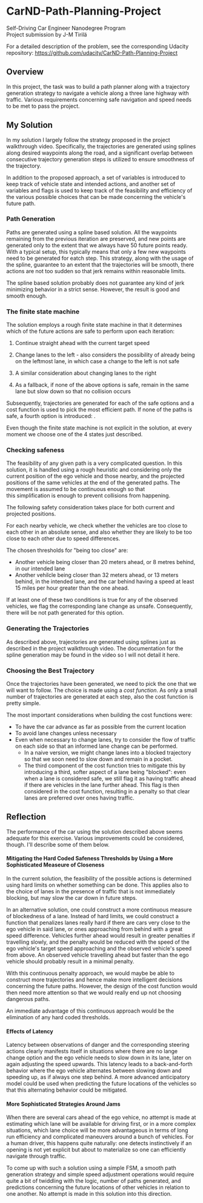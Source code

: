 # CarND-Path-Planning-Project
Self-Driving Car Engineer Nanodegree Program
<br />
Project submission by J-M Tirilä

For a detailed description of the problem, see the corresponding Udacity repository: 
https://github.com/udacity/CarND-Path-Planning-Project
<br />

## Overview

In this project, the task was to build a path planner along with a trajectory generation 
strategy to navigate a vehicle along a three lane highway with traffic. Various requirements 
concerning safe navigation and speed needs to be met to pass the project.  
   
## My Solution 

In my solution I largely follow the strategy proposed in the project walkthrough video. Specifically, the 
trajectories are generated using splines along desired waypoints along the road, and 
a significant overlap between consecutive trajectory generation steps is utilized to ensure smoothness of the trajectory. 

In addition to the proposed approach, a set of variables is introduced to keep track of vehicle state 
and intended actions, and another set of variables and flags is used to keep track of the feasibility and efficiency 
of the various possible choices that can be made concerning the vehicle's future path. 

### Path Generation

Paths are generated using a spline based solution. All the waypoints remaining from the previous iteration are 
preserved, and new points are generated only to the extent that we always have 50 future points ready. With a typical
setup, this typically means that only a few new waypoints need to be generated for eatch step. 
This strategy, along with the usage of the spline, guarantee to an extent that the trajectories will be smooth, 
there actions are not too sudden so that jerk remains within reasonable limits.  

The spline based solution probably does not guarantee any kind of jerk minimizing behavior in a strict sense. However, 
the result is good and smooth enough. 

### The finite state machine

The solution employs a rough finite state machine in that it determines which of the future actions are safe to perform 
upon each iteration: 
1. Continue straight ahead with the current target speed
1. Change lanes to the left - also considers the possibility 
   of already being on the leftmost lane, in which case a change to the left 
   is not safe
   
1. A similar consideration about changing lanes to the right
1. As a fallback, if none of the above options is safe, remain in the same lane but slow down so 
   that no collision occurs  

Subsequently, trajectories are generated for each of the safe options and a cost function is used to pick the most 
efficient path. If none of the paths is safe, a fourth option is introduced: . 

Even though the finite state machine is not explicit in the solution, at every moment we choose one of the 4 states 
just described. 

### Checking safeness

The feasibility of any given path is a very complicated question. In this solution, it is handled using a rough 
heuristic and considering only the current position of the ego vehicle and those nearby, and the projected positions 
of the same vehicles at the end of the generated paths. The movement is assumed to be continuous enough so that   
this simplification is enough to prevent collisions from happening. 

The following safety consideration takes place for both current and 
projected positions. 

For each nearby vehicle, we check whether the vehicles are too close to each other in an absolute sense, 
and also whether they are likely to be too close to each other due to speed differences. 

The chosen thresholds for "being too close" are: 

* Another vehicle being closer than 20 meters ahead, or 8 metres behind, in our intended lane
* Another vehilcle being closer than 32 meters ahead, or 13 meters behind, in the intended lane, and the 
  car behind having a speed at least 15 miles per hour greater than the one ahead.  
  
If at least one of these two conditions is true for any of the observed vehicles, we flag the corresponding lane 
change as unsafe. Consequently, there will be not path generated for this option.  

### Generating the Trajectories

As described above, trajectories are generated using splines just as described in the project walkthrough video. 
The documentation for the spline generation may be found in the video so I will not detail it here. 

### Choosing the Best Trajectory

Once the trajectories have been generated, we need to pick the one that we 
will want to follow. The choice is made using a _cost function_. As only a small number of trajectories are generated
at each step, also the cost function is pretty simple. 

The most important considerations when building the cost functions were: 

 * To have the car advance as far as possible from the current location 
 * To avoid lane changes unless necessary 
 * Even when necessary to change lanes, try to consider the flow of traffic on each side so that an informed lane 
   change can be performed. 
   - In a naive version, we might change lanes into a blocked trajectory so that we soon need 
   to slow down and remain in a pocket. 
   - The third component of the cost function tries to mitigate this 
     by introducing a third, softer aspect of a lane being "blocked": even when a lane is considered safe, 
     we still flag it as having traffic ahead if there are vehicles in the lane further ahead. This flag 
     is then considered in the cost function, resulting in a penalty so that clear lanes are preferred over 
     ones having traffic.  


## Reflection

The performance of the car using the solution described above seems adequate for this exercise. Various improvements
could be considered, though. I'll describe some of them below. 

#### Mitigating the Hard Coded Safeness Thresholds by Using a More Sophisticated Measeure of Closeness 

In the current solution, the feasibility of the possible actions is determined using hard limits on whether something
can be done. This applies also to the choice of lanes in the presence of traffic that is not immediately blocking, but 
may slow the car down in future steps.  

In an alternative solution, one could construct a more continuous measure of blockedness of a lane. Instead of hard 
limits, we could construct a function that penalizes lanes really hard if there are cars very close to the ego 
vehicle in said lane, or ones approaching from behind with a great speed difference. Vehicles further ahead would 
result in greater penalties if travelling slowly, and the penalty would be reduced with the speed of the ego
vehicle's target speed approaching and the observed vehicle's speed from above. An observed vehicle travelling ahead 
but faster than the ego vehicle should probably result in a minimal penalty.  

With this continuous penalty approach, we would maybe be able to construct more trajectories and hence make more 
intelligent decisions concerning the future paths. However, the design of the cost function would then need more 
attention so that we would really end up not choosing dangerous paths. 

An immediate advantage of this continuous approach would be the elimination of any hard coded thresholds.   

#### Effects of Latency

Latency between observations of danger and the corresponding steering actions clearly manifests itself in situations 
where there are no lange change option and the ego vehicle needs to slow down in its lane, later on again adjusting
the speed upwards. This latency leads to a back-and-forth behavior where the ego vehicle alternates between 
slowing down and speeding up, as if always one step behind. A more advanced anticipatory model could be used when 
predicting the future locations of the vehicles so that this alternating behavior could be mitigated. 

#### More Sophisticated Strategies Around Jams 

When there are several cars ahead of the ego vehice, no attempt is made at estimating which lane will be available 
for driving first, or in a more complex situations, which lane choice will be more advantageous in terms of long 
run efficiency and complicated maneuvers around a bunch of vehicles. For a human driver, this happens quite naturally: 
one detects instinctively if an opening is not yet explicit but about to materialize so one can efficiently 
navigate through traffic. 

To come up with such a solution using a simple FSM, a smooth path generation strategy and simple speed adjustment 
operations would require quite a bit of twiddling with the logic, number of paths generated, and predictions 
concerning the future locations of other vehicles in relation to one another. No attempt is made in this solution 
into this direction. 
